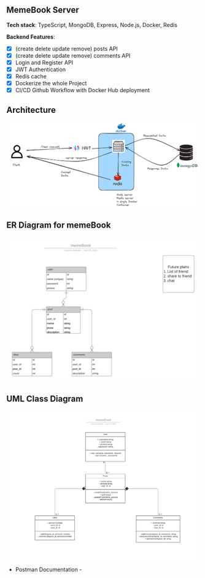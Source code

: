 ## MemeBook Server

**Tech stack**: TypeScript, MongoDB, Express, Node.js, Docker, Redis

**Backend Features**:

- [x] (create delete update remove) posts API
- [x] (create delete update remove) comments API
- [x] Login and Register API
- [x] JWT Authentication
- [x] Redis cache
- [x] Dockerize the whole Project
- [x] CI/CD Github Workflow with Docker Hub deployment

## Architecture

![ERD](./diagrams/arc-memebook-2.png)

## ER Diagram for memeBook

![ERD](./diagrams/memeBook.png)

## UML Class Diagram

![UML](./diagrams/UMLClass_diagram_memeBook.png)

- Postman Documentation -

